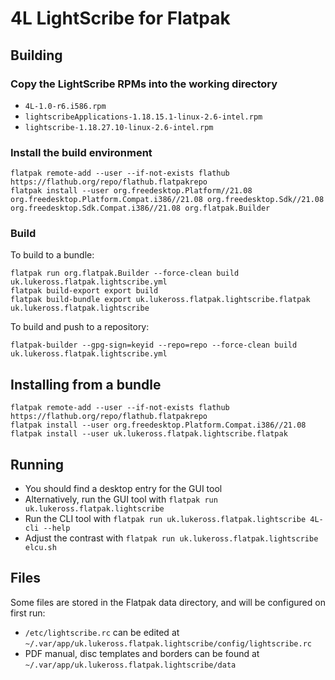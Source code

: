 # 4L LightScribe for Flatpak

## Building

### Copy the LightScribe RPMs into the working directory

- `4L-1.0-r6.i586.rpm`
- `lightscribeApplications-1.18.15.1-linux-2.6-intel.rpm`
- `lightscribe-1.18.27.10-linux-2.6-intel.rpm`

### Install the build environment

```
flatpak remote-add --user --if-not-exists flathub https://flathub.org/repo/flathub.flatpakrepo
flatpak install --user org.freedesktop.Platform//21.08 org.freedesktop.Platform.Compat.i386//21.08 org.freedesktop.Sdk//21.08 org.freedesktop.Sdk.Compat.i386//21.08 org.flatpak.Builder
```

### Build

To build to a bundle:

```
flatpak run org.flatpak.Builder --force-clean build uk.lukeross.flatpak.lightscribe.yml
flatpak build-export export build
flatpak build-bundle export uk.lukeross.flatpak.lightscribe.flatpak uk.lukeross.flatpak.lightscribe
```

To build and push to a repository:

```
flatpak-builder --gpg-sign=keyid --repo=repo --force-clean build uk.lukeross.flatpak.lightscribe.yml
```

## Installing from a bundle

```
flatpak remote-add --user --if-not-exists flathub https://flathub.org/repo/flathub.flatpakrepo
flatpak install --user org.freedesktop.Platform.Compat.i386//21.08
flatpak install --user uk.lukeross.flatpak.lightscribe.flatpak
```

## Running

- You should find a desktop entry for the GUI tool
- Alternatively, run the GUI tool with `flatpak run uk.lukeross.flatpak.lightscribe`
- Run the CLI tool with `flatpak run uk.lukeross.flatpak.lightscribe 4L-cli --help`
- Adjust the contrast with `flatpak run uk.lukeross.flatpak.lightscribe elcu.sh`

## Files

Some files are stored in the Flatpak data directory, and will be configured on first run:

- `/etc/lightscribe.rc` can be edited at `~/.var/app/uk.lukeross.flatpak.lightscribe/config/lightscribe.rc`
- PDF manual, disc templates and borders can be found at `~/.var/app/uk.lukeross.flatpak.lightscribe/data`
